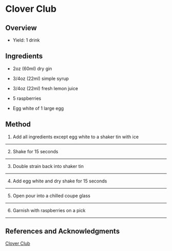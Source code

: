 # Clover Club

## Overview

- Yield: 1 drink

## Ingredients

- 2oz (60ml) dry gin

- 3/4oz (22ml) simple syrup

- 3/4oz (22ml) fresh lemon juice

- 5 raspberries

- Egg white of 1 large egg

## Method

1. Add all ingredients except egg white to a shaker tin with ice
---

2. Shake for 15 seconds
---

3. Double strain back into shaker tin
---

4. Add egg white and dry shake for 15 seconds
---

5. Open pour into a chilled coupe glass
---

6. Garnish with raspberries on a pick
---

## References and Acknowledgments

[Clover Club](https://old.reddit.com/r/GifRecipes/comments/g79snl/cocktail_chemistry_clover_club/fofp5zn/)
